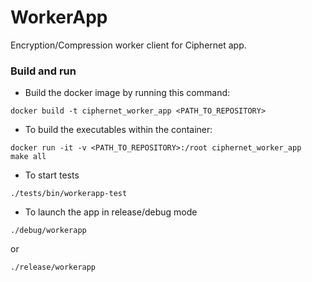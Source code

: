 # WorkerApp
Encryption/Compression worker client for Ciphernet app.
### Build and run
* Build the docker image by running this command:
```
docker build -t ciphernet_worker_app <PATH_TO_REPOSITORY>
```
* To build the executables within the container:
```
docker run -it -v <PATH_TO_REPOSITORY>:/root ciphernet_worker_app
make all
```
* To start tests
```
./tests/bin/workerapp-test
```
* To launch the app in release/debug mode
```
./debug/workerapp
```
or
```
./release/workerapp
```


